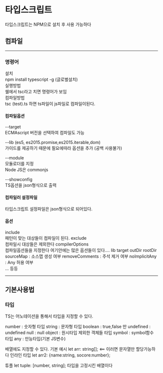 # 타입스크립트   

타입스크립트는 NPM으로 설치 후 사용 가능하다 

## 컴파일
---
###  명령어   
설치   
npm install typescript -g (글로벌설치)   
실행방법    
쉘에서 tsc라고 치면 명령어가 보임   
컴파일방법   
tsc (test).ts 하면 ts파일이 js파일로 컴파일이된다. 

#### 컴파일옵션
--target   
ECMAscript 버전을 선택하여 컴파일도 가능   

--lib (es5, es2015.promise,es2015.iterable,dom)  
가이드를 제공하기 때문에 필요에따라 옵션을 추가 
(공백 사용불가)  

--module  
모듈로더를 지정  
Node JS은 commonjs 

--showconfig  
TS옵션을 json형식으로 출력 

#### 컴파일러 설정파일

타입스크립트 설정파일은 json형식으로 되어있다.

#### 옵션
include  
패턴이 맞는 대상들이 컴파일이 된다.
exclude  
컴파일시 대상들은 제외한다 
compilerOptions  
컴파일옵션들을 지정한다 
여기안에는 많은 옵션들이 있다.... 
lib
target 
outDir 
rootDir
sourceMap : 소스맵 생성 여부
removeComments : 주석 제거 여부
noImplicitAny : Any 허용 여부   
... 등등

---

## 기본사용법

### 타입
TS는 어노테이션을 통해서 타입을 지정할 수 있다.

number  : 숫자형 타입
string  : 문자형 타입
boolean : true,false 만
undefined : undefined
null    : null
object  : 원시타입 제외한 객체들 타입 
symbol  : symbol함수 타입 
any : 만능타입(기본 JS변수)

배열에도 지정할 수 있다.
기본 예시 
let arr: string[]; <== 이러면 문자열만 할당가능하다
인라인 타입 
let arr2: {name:string, socore:number};

튜플
let tuple: [number, string];
타입을 고정시킨 배열이다
